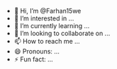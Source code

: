 - 👋 Hi, I’m @Farhan15we
- 👀 I’m interested in ...
- 🌱 I’m currently learning ...
- 💞️ I’m looking to collaborate on ...
- 📫 How to reach me ...
- 😄 Pronouns: ...
- ⚡ Fun fact: ...

<!---
Farhan15we/Farhan15we is a ✨ special ✨ repository because its `README.md` (this file) appears on your GitHub profile.
You can click the Preview link to take a look at your changes.
--->
